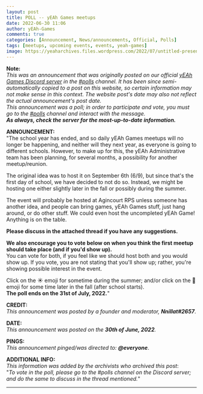```yaml
---
layout: post
title: POLL -- yEAh Games meetups
date: 2022-06-30 11:06
author: yEAh-Games
comments: true
categories: [Announcement, News/announcements, Official, Polls]
tags: [meetups, upcoming events, events, yeah-games]
image: https://yeaharchives.files.wordpress.com/2022/07/untitled-presentation.png
---
```

<!-- wp:paragraph -->
<p><strong>Note:</strong><br><em>This was an announcement that was originally posted on our official <a href="https://yeaharchives.wordpress.com/discord-about/">yEAh Games Discord server</a> in the <a href="https://discord.com/channels/887052880782176266/893859324466704424">#polls</a> channel.</em> <em>It has been since semi-automatically copied to a post on this website, so certain information may not make sense in this context.</em> <em>The website post's date may also not reflect the actual announcement's post date.</em><br><em>This announcement was a poll; in order to participate and vote, you must go to the <a href="https://discord.com/channels/887052880782176266/893859324466704424">#polls</a> channel and interact with the message.</em><br><em><strong>As always, check the server for the most-up-to-date information.</strong></em></p>
<!-- /wp:paragraph -->

<!-- wp:paragraph -->
<p><strong>ANNOUNCEMENT:</strong><br>"The school year has ended, and so daily yEAh Games meetups will no longer be happening, and neither will they next year, as everyone is going to different schools. However, to make up for this, the yEAh Administrative team has been planning, for several months, a possibility for another meetup/reunion.</p>
<!-- /wp:paragraph -->

<!-- wp:paragraph -->
<p>The original idea was to host it on September 6th (6/9), but since that's the first day of school, we have decided to not do so. Instead, we might be hosting one either slightly later in the fall or possibly during the summer.</p>
<!-- /wp:paragraph -->

<!-- wp:paragraph -->
<p>The event will probably be hosted at Agincourt RPS unless someone has another idea, and people can bring games, yEAh Games stuff, just hang around, or do other stuff. We could even host the uncompleted yEAh Game! Anything is on the table.</p>
<!-- /wp:paragraph -->

<!-- wp:paragraph -->
<p><strong>Please discuss in the attached thread if you have any suggestions.</strong></p>
<!-- /wp:paragraph -->

<!-- wp:paragraph -->
<p><strong>We also encourage you to vote below on when you think the first meetup should take place (and if you'd show up).</strong><br>You can vote for both, if you feel like we should host both and you would show up. If you vote, you are not stating that you'll show up; rather, you're showing possible interest in the event.</p>
<!-- /wp:paragraph -->

<!-- wp:paragraph -->
<p>Click on the ☀️ emoji for sometime during the summer; and/or click on the 🍂 emoji for some time later in the fall (after school starts).<br><strong>The poll ends on the 31st of July, 2022.</strong>"</p>
<!-- /wp:paragraph -->

<!-- wp:paragraph -->
<p><strong>CREDIT:</strong><br><em>This announcement was posted by a founder and moderator, <strong>Nnillat#2657</strong></em>.</p>
<!-- /wp:paragraph -->

<!-- wp:paragraph -->
<p><strong>DATE:</strong><br><em>This announcement was posted on the <strong>30th of June, 2022</strong>.</em></p>
<!-- /wp:paragraph -->

<!-- wp:paragraph -->
<p><strong>PINGS:</strong><br><em>This announcement pinged/was directed to: <strong>@everyone</strong></em>.</p>
<!-- /wp:paragraph -->

<!-- wp:paragraph -->
<p><strong>ADDITIONAL INFO:</strong><br><em>This information was added by the archivists who archived this post</em>:<br>"<em>To vote in the poll, please go to the #polls channel on the Discord server; and do the same to discuss in the thread mentioned.</em>"</p>
<!-- /wp:paragraph -->

<!-- wp:separator -->
<hr class="wp-block-separator has-alpha-channel-opacity" />
<!-- /wp:separator -->
